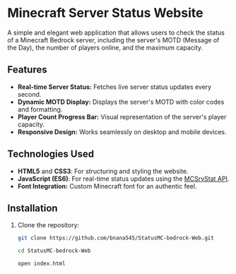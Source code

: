 # Minecraft Server Status Website

A simple and elegant web application that allows users to check the status of a Minecraft Bedrock server, including the server's MOTD (Message of the Day), the number of players online, and the maximum capacity.


## Features

- **Real-time Server Status:** Fetches live server status updates every second.
- **Dynamic MOTD Display:** Displays the server's MOTD with color codes and formatting.
- **Player Count Progress Bar:** Visual representation of the server's player capacity.
- **Responsive Design:** Works seamlessly on desktop and mobile devices.

## Technologies Used

- **HTML5** and **CSS3**: For structuring and styling the website.
- **JavaScript (ES6)**: For real-time status updates using the [MCSrvStat API](https://api.mcsrvstat.us/).
- **Font Integration:** Custom Minecraft font for an authentic feel.

## Installation

1. Clone the repository:
   ```bash
   git clone https://github.com/bnana545/StatusMC-bedrock-Web.git
   
   cd StatusMC-bedrock-Web
   
   open index.html
